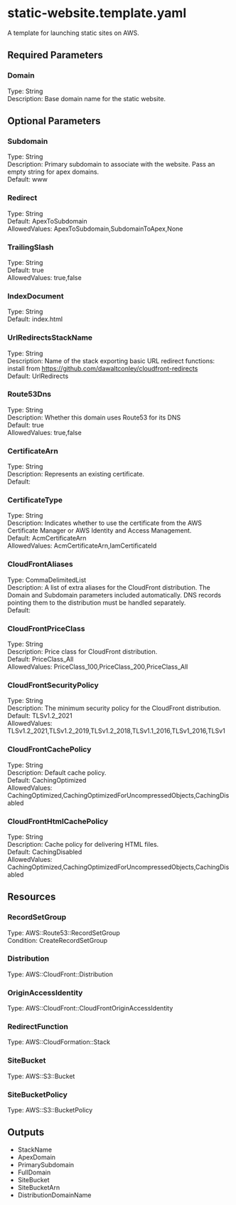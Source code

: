 # static-website.template.yaml

A template for launching static sites on AWS.

## Required Parameters

### Domain

Type: String  
Description: Base domain name for the static website.

## Optional Parameters

### Subdomain

Type: String  
Description: Primary subdomain to associate with the website. Pass an empty string for apex domains.  
Default: www

### Redirect

Type: String  
Default: ApexToSubdomain  
AllowedValues: ApexToSubdomain,SubdomainToApex,None

### TrailingSlash

Type: String  
Default: true  
AllowedValues: true,false

### IndexDocument

Type: String  
Default: index.html

### UrlRedirectsStackName

Type: String  
Description: Name of the stack exporting basic URL redirect functions: install from https://github.com/dawaltconley/cloudfront-redirects  
Default: UrlRedirects

### Route53Dns

Type: String  
Description: Whether this domain uses Route53 for its DNS  
Default: true  
AllowedValues: true,false

### CertificateArn

Type: String  
Description: Represents an existing certificate.  
Default: 

### CertificateType

Type: String  
Description: Indicates whether to use the certificate from the AWS Certificate Manager or AWS Identity and Access Management.  
Default: AcmCertificateArn  
AllowedValues: AcmCertificateArn,IamCertificateId

### CloudFrontAliases

Type: CommaDelimitedList  
Description: A list of extra aliases for the CloudFront distribution. The Domain and Subdomain parameters included automatically. DNS records pointing them to the distribution must be handled separately.  
Default: 

### CloudFrontPriceClass

Type: String  
Description: Price class for CloudFront distribution.  
Default: PriceClass_All  
AllowedValues: PriceClass_100,PriceClass_200,PriceClass_All

### CloudFrontSecurityPolicy

Type: String  
Description: The minimum security policy for the CloudFront distribution.  
Default: TLSv1.2_2021  
AllowedValues: TLSv1.2_2021,TLSv1.2_2019,TLSv1.2_2018,TLSv1.1_2016,TLSv1_2016,TLSv1

### CloudFrontCachePolicy

Type: String  
Description: Default cache policy.  
Default: CachingOptimized  
AllowedValues: CachingOptimized,CachingOptimizedForUncompressedObjects,CachingDisabled

### CloudFrontHtmlCachePolicy

Type: String  
Description: Cache policy for delivering HTML files.  
Default: CachingDisabled  
AllowedValues: CachingOptimized,CachingOptimizedForUncompressedObjects,CachingDisabled

## Resources

### RecordSetGroup

Type: AWS::Route53::RecordSetGroup  
Condition: CreateRecordSetGroup

### Distribution

Type: AWS::CloudFront::Distribution

### OriginAccessIdentity

Type: AWS::CloudFront::CloudFrontOriginAccessIdentity

### RedirectFunction

Type: AWS::CloudFormation::Stack

### SiteBucket

Type: AWS::S3::Bucket

### SiteBucketPolicy

Type: AWS::S3::BucketPolicy

## Outputs

- StackName
- ApexDomain
- PrimarySubdomain
- FullDomain
- SiteBucket
- SiteBucketArn
- DistributionDomainName